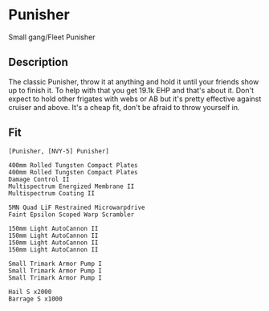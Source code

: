 # Punisher

Small gang/Fleet Punisher


## Description

The classic Punisher, throw it at anything and hold it until your friends show up to finish it.
To help with that you get 19.1k EHP and that's about it. Don't expect to hold other frigates with
webs or AB but it's pretty effective against cruiser and above. It's a cheap fit, don't be afraid
to throw yourself in.


## Fit

```
[Punisher, [NVY-5] Punisher]

400mm Rolled Tungsten Compact Plates
400mm Rolled Tungsten Compact Plates
Damage Control II
Multispectrum Energized Membrane II
Multispectrum Coating II

5MN Quad LiF Restrained Microwarpdrive
Faint Epsilon Scoped Warp Scrambler

150mm Light AutoCannon II
150mm Light AutoCannon II
150mm Light AutoCannon II
150mm Light AutoCannon II

Small Trimark Armor Pump I
Small Trimark Armor Pump I
Small Trimark Armor Pump I

Hail S x2000
Barrage S x1000
```